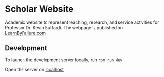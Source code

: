 # Scholar Website

Academic website to represent teaching, research, and service activities for Professor Dr. Kevin Buffardi. The webpage is published on [LearnByFailure.com](https://learnbyfailure.com/)


## Development

To launch the development server locally, run `rpm run dev`

Open the server on [localhost](http://localhost:3000)